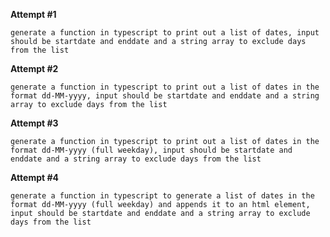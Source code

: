 
**Attempt #1**

`generate a function in typescript to print out a list of dates, input should be startdate and enddate and a string array to exclude days from the list`

**Attempt #2**

`generate a function in typescript to print out a list of dates in the format dd-MM-yyyy, input should be startdate and enddate and a string array to exclude days from the list`

**Attempt #3**

`generate a function in typescript to print out a list of dates in the format dd-MM-yyyy (full weekday), input should be startdate and enddate and a string array to exclude days from the list`

**Attempt #4**

`generate a function in typescript to generate a list of dates in the format dd-MM-yyyy (full weekday) and appends it to an html element, input should be startdate and enddate and a string array to exclude days from the list`
